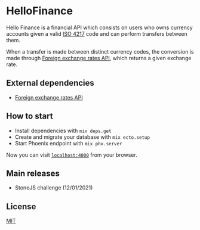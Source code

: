 # HelloFinance

Hello Finance is a financial API which consists on users who owns currency accounts given a valid [ISO 4217](https://pt.wikipedia.org/wiki/ISO_4217) code and can perform transfers between them.

When a transfer is made between distinct currency codes, the conversion is made through [Foreign exchange rates API](https://exchangeratesapi.io/), which returns a given exchange rate.

## External dependencies

- [Foreign exchange rates API](https://exchangeratesapi.io/)

## How to start

- Install dependencies with `mix deps.get`
- Create and migrate your database with `mix ecto.setup`
- Start Phoenix endpoint with `mix phx.server`

Now you can visit [`localhost:4000`](http://localhost:4000) from your browser.

## Main releases

- StoneJS challenge (12/01/2021)

## License

[MIT](https://github.com/dcdourado/hello-finance/blob/master/LICENSE)